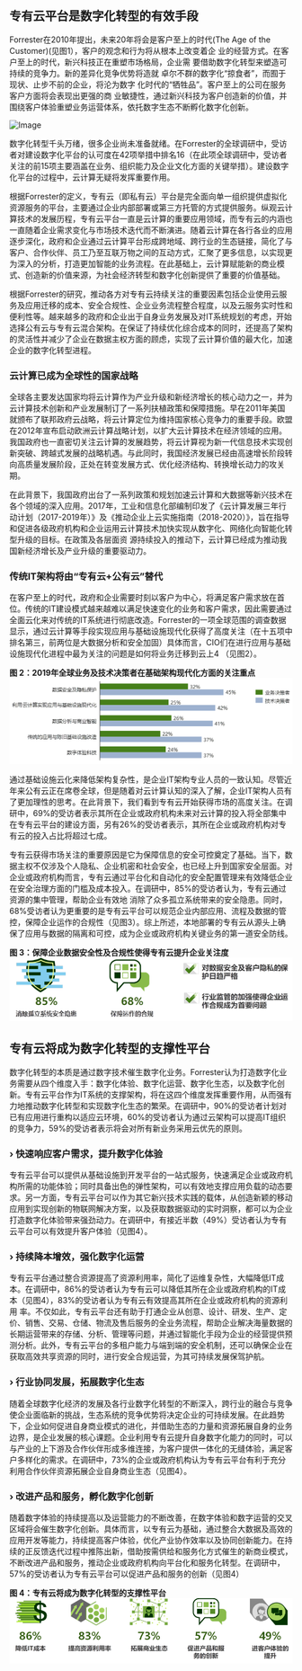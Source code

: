 ## 专有云平台是数字化转型的有效手段 

Forrester在2010年提出，未来20年将会是客户至上的时代(The Age of the Customer)(见图1），客户的观念和行为将从根本上改变着企 业的经营方式。在客户至上的时代，新兴科技正在重塑市场格局，企业需 要借助数字化转型来塑造可持续的竞争力。新的差异化竞争优势将造就 卓尔不群的数字化“掠食者”，而囿于现状、止步不前的企业，将沦为数字 化时代的“牺牲品”。客户至上的公司在服务客户方面将会表现出更强的商 业敏捷性，通过新兴科技为客户创造新的价值，并围绕客户体验重塑业务运营体系，依托数字生态不断孵化数字化创新。

![Image](https://github.com/jdcloudcom/cn/blob/edit/image/JDCloud-WhitePaper/JDCloud-WhitePaper-JDStack-Thought-Leadership/1.png)

数字化转型千头万绪，很多企业尚未准备就绪。在Forrester的全球调研中，受访者对建设数字化平台的认可度在42项举措中排名16（在此项全球调研中，受访者关注的前15项主要涵盖在业务、组织能力及企业文化方面的关键举措）。建设数字化平台的过程中，云计算无疑将发挥重要作用。

根据Forrester的定义，专有云（即私有云）平台是完全面向单一组织提供虚拟化资源服务的平台，主要通过企业内部部署或第三方托管的方式提供服务。纵观云计算技术的发展历程，专有云平台一直是云计算的重要应用领域，而专有云的内涵也一直随着企业需求变化与市场技术迭代而不断演进。随着云计算在各行各业的应用逐步深化，政府和企业通过云计算平台形成跨地域、跨行业的生态链接，简化了与客户、合作伙伴、员工乃至互联万物之间的互动方式，汇聚了更多信息，以实现更为深入的分析，打造更加智能的业务流程。在此基础上，云计算赋能新的商业模式、创造新的价值来源，为社会经济转型和数字化创新提供了重要的价值基础。

根据Forrester的研究，推动各方对专有云持续关注的重要因素包括企业使用云服务及应用迁移的成本、安全合规性、企业业务流程整合程度，以及云服务实时性和便利性等。越来越多的政府和企业出于自身业务发展及对IT系统规划的考虑，开始选择公有云与专有云混合架构。在保证了持续优化综合成本的同时，还提高了架构的灵活性并减少了企业在数据主权方面的顾虑，实现了云计算价值的最大化，加速企业的数字化转型进程。

### 云计算已成为全球性的国家战略

全球各主要发达国家均将云计算作为产业升级和新经济增长的核心动力之一，并为云计算技术创新和产业发展制订了一系列扶植政策和保障措施。早在2011年美国就颁布了联邦政府云战略，将云计算定位为维持国家核心竞争力的重要手段。欧盟在2012年宣布启动欧洲云计算战略计划，以扩大云计算技术在经济领域的应用。我国政府也一直密切关注云计算的发展趋势，将云计算视为新一代信息技术实现创新突破、跨越式发展的战略机遇。与此同时，我国经济发展已经由高速增长阶段转向高质量发展阶段，正处在转变发展方式、优化经济结构、转换增长动力的攻关期。

在此背景下，我国政府出台了一系列政策和规划加速云计算和大数据等新兴技术在各个领域的深入应用。2017年，工业和信息化部编制印发了《云计算发展三年行动计划（2017-2019年）》及《推动企业上云实施指南（2018-2020）》，旨在指导和促进各级政府机构和企业运用云计算技术加快实现从数字化、网络化向智能化转型升级的目标。在政策及各层面资
源持续投入的推动下，云计算已经成为推动我国新经济增长及产业升级的重要驱动力。

### 传统IT架构将由“专有云+公有云”替代
在客户至上的时代，政府和企业需要时刻以客户为中心，将满足客户需求放在首位。传统的IT建设模式越来越难以满足快速变化的业务和客户需求，因此需要通过全面云化来对传统的IT系统进行彻底改造。Forrester的一项全球范围的调查数据显示，通过云计算等手段实现应用与基础设施现代化获得了高度关注（在十五项中排名第三，前两位是大数据分析和安全加固）具体而言，CIO们在进行应用与基础设施现代化进程中最为关注的问题是如何将业务迁移到云上4 （见图2）。

**图 2：2019年全球业务及技术决策者在基础架构现代化方面的关注重点**
![image](../../../image/JDCloud-WhitePaper/JDCloud-WhitePaper-JDStack-Thought-Leadership/图片1.png)

通过基础设施云化来降低架构复杂性，是企业IT架构专业人员的一致认知。尽管近年来公有云正在席卷全球，但是随着对云计算认知的深入了解，企业IT架构人员有了更加理性的思考。在此背景下，我们看到专有云开始获得市场的高度关注。在调研中，69%的受访者表示其所在企业或政府机构未来对云计算的投入将全部集中在专有云平台的建设方面，另有26%的受访者表示，其所在企业或政府机构对专有云的投入占比将超过七成。

专有云获得市场关注的重要原因是它为保障信息的安全可控奠定了基础。当下，数据主权不仅涉及个人隐私、企业机密和社会安全，也已经上升到国家安全层面。对企业或政府机构而言，专有云通过平台化和自动化的安全配置管理来有效降低企业在安全治理方面的门槛及成本投入。在调研中，85%的受访者认为，专有云通过资源的集中管理，帮助企业有效地
消除了众多孤立系统带来的安全隐患。同时，68%受访者认为更重要的是专有云平台可以规范企业内部应用、流程及数据的管控，保障企业运作的合规性（见图3）。综上所述，本地部署的专有云从源头上确保了应用与数据的隔离和可控，成为企业或政府机构关键业务的第一道安全防线。

**图 3：保障企业数据安全性及合规性使得专有云提升企业关注度**
![image](../../../image/JDCloud-WhitePaper/JDCloud-WhitePaper-JDStack-Thought-Leadership/图片2.png)

## 专有云将成为数字化转型的支撑性平台
数字化转型的本质是通过数字技术催生数字化业务。Forrester认为打造数字化业务需要从四个维度入手：数字化体验、数字化运营、数字化生态，以及数字化创新。专有云平台作为IT系统的支撑架构，将在这四个维度发挥重要作用，从而强有力地推动数字化转型和实现数字化生态的繁荣。在调研中，90%的受访者计划对已有应用进行重构以适应云环境，60%的受访者认为通过云架构可以提高IT组织的竞争力，59%的受访者表示将会对所有新业务采用云优先的原则。

### › 快速响应客户需求，提升数字化体验

专有云平台可以提供从基础设施到开发平台的一站式服务，快速满足企业或政府机构所需的功能体验；同时具备出色的弹性架构，可以有效地支撑应用负载的动态要求。另一方面，专有云平台可以作为其它新兴技术实践的载体，从创造新颖的移动应用到实现创新的物联网解决方案，以及获取数据驱动的实时洞察，都可以为企业打造数字化体验带来强劲动力。在调研中，有接近半数（49%）受访者认为专有云平台可以有效提升客户体验（见图4）。

### › 持续降本增效，强化数字化运营

专有云平台通过整合资源提高了资源利用率，简化了运维复杂性，大幅降低IT成本。在调研中，86%的受访者认为专有云可以降低其所在企业或政府机构的IT成本（见图4），83%的受访者认为专有云有效提高其所在企业或政府机构的资源利用
率。不仅如此，专有云平台还有助于打通企业从创意、设计、研发、生产、定价、销售、交易、仓储、物流及售后服务的全业务流程，帮助企业解决海量数据的长期运营带来的存储、分析、管理等问题，并通过智能化手段为企业的经营提供预测分析。此外，专有云平台的多租户能力与端到端的安全机制，还可以确保企业在获取高效共享资源的同时，进行安全合规运营，为其可持续发展保驾护航。

### › 行业协同发展，拓展数字化生态

随着全球数字化经济的发展及各行业数字化转型的不断深入，跨行业的融合与竞争使企业面临新的挑战，生态系统的竞争优势将决定企业的可持续发展。在此趋势下，企业如何促进自身商业模式的进化，并借助生态的力量和资源拓展自身的业务边界，是企业发展的核心课题。企业利用专有云提升自身数字化能力的同时，可以与产业的上下游及合作伙伴形成多维连接，为客户提供一体化的无缝体验，满足客户多样化的需求。在调研中，73%的企业或政府机构认为专有云平台有利于充分利用合作伙伴资源拓展企业自身商业生态（见图4）。

### › 改进产品和服务，孵化数字化创新

随着数字体验的持续提高以及运营能力的不断改善，在数字体验和数字运营的交叉区域将会催生数字化创新。具体而言，以专有云为基础，通过整合大数据及高效的应用开发等能力，持续提高客户体验，优化产业协作效率以及协同创新能力。在持续的正反馈迭代过程中推陈出新，借助按需供给和服务化方式催生的新商业模式，不断改进产品和服务，推动企业或政府机构向平台化和服务化转型。在调研中，57%的受访者认为专有云平台可以促进产品和服务的创新（见图4）

**图 4：专有云将成为数字化转型的支撑性平台**
![image](../../../image/JDCloud-WhitePaper/JDCloud-WhitePaper-JDStack-Thought-Leadership/图片3.png)
